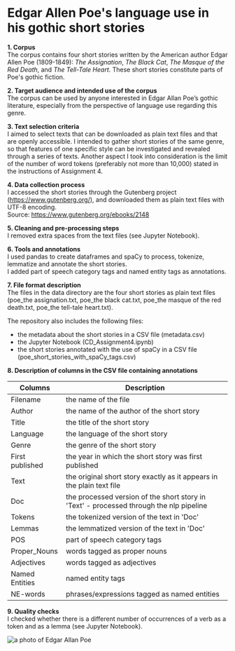 # Edgar Allen Poe's language use in his gothic short stories<br>

**1. Corpus**<br>
The corpus contains four short stories written by the American author Edgar Allen Poe (1809-1849): *The Assignation*, *The Black Cat*, *The Masque of the Red Death*, and *The Tell-Tale Heart*. These short stories constitute parts of Poe's gothic fiction.<br>

**2. Target audience and intended use of the corpus**<br>
The corpus can be used by anyone interested in Edgar Allan Poe’s gothic literature, especially from the perspective of language use regarding this genre.<br>

**3. Text selection criteria**<br>
I aimed to select texts that can be downloaded as plain text files and that are openly accessible. I intended to gather short stories of the same genre, so that features of one specific style can be investigated and revealed through a series of texts. Another aspect I took into consideration is the limit of the number of word tokens (preferably not more than 10,000) stated in the instructions of Assignment 4. <br>

**4. Data collection process**<br>
I accessed the short stories through the Gutenberg project (https://www.gutenberg.org/), and downloaded them as plain text files with UTF-8 encoding. <br>
Source: https://www.gutenberg.org/ebooks/2148<br>

**5. Cleaning and pre-processing steps**<br>
I removed extra spaces from the text files (see Jupyter Notebook).<br>

**6. Tools and annotations**<br>
I used pandas to create dataframes and spaCy to process, tokenize, lemmatize and annotate the short stories.<br>
I added part of speech category tags and named entity tags as annotations. <br>

**7. File format description**<br>
The files in the data directory are the four short stories as plain text files (poe_the assignation.txt, poe_the black cat.txt, poe_the masque of the red death.txt, poe_the tell-tale heart.txt). <br>

The repository also includes the following files: <br>
- the metadata about the short stories in a CSV file (metadata.csv) <br>
- the Jupyter Notebook (CD_Assignment4.ipynb) <br>
- the short stories annotated with the use of spaCy in a CSV file (poe_short_stories_with_spaCy_tags.csv) <br>

**8. Description of columns in the CSV file containing annotations**<br>

| Columns | Description |
| ------------- | ------------- |
| Filename | the name of the file |
| Author | the name of the author of the short story |
| Title | the title of the short story |
| Language | the language of the short story |
| Genre | the genre of the short story |
| First published | the year in which the short story was first published |
| Text | the original short story exactly as it appears in the plain text file |
| Doc | the processed version of the short story in 'Text' - processed through the nlp pipeline |
| Tokens | the tokenized version of the text in 'Doc' |
| Lemmas | the lemmatized version of the text in 'Doc' |
| POS | part of speech category tags |
| Proper_Nouns | words tagged as proper nouns |
| Adjectives | words tagged as adjectives |
| Named Entities | named entity tags |
| NE-words | phrases/expressions tagged as named entities |

**9. Quality checks** <br>
I checked whether there is a different number of occurrences of a verb as a token and as a lemma (see Jupyter Notebook).

![a photo of Edgar Allan Poe](https://media.poetryfoundation.org/uploads/media/default/0001/21/bd5c888c4689e6cd3583bbe7575a1a2cad3487f6.jpeg?w=1274&h=&fit=max&key=3&sig=8d502e04711b2041ace345b267647ca4bfe0881cdc1ec890ddc9c8b0f81331c3&1274)

